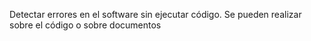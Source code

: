 Detectar errores en el software sin ejecutar código. Se pueden realizar sobre el código o sobre documentos